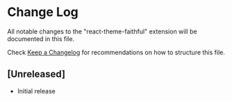# Change Log

All notable changes to the "react-theme-faithful" extension will be documented in this file.

Check [Keep a Changelog](http://keepachangelog.com/) for recommendations on how to structure this file.

## [Unreleased]

- Initial release
